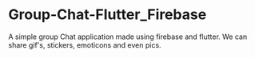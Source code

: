 # Group-Chat-Flutter_Firebase
A simple group Chat application made using firebase and flutter. We can share gif's, stickers, emoticons and even pics.
